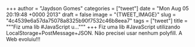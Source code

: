 
+++
author = "Jaydson Gomes"
categories = ["tweet"]
date = "Mon Aug 05 20:19:48 +0000 2013"
draft = false
image = "{TWEET_IMAGE}"
slug = "4c4539e6a57da75078a8325b90f7532c46b8eea7"
tags = ["tweet"]
title = """Fiz uma lib #JavaScript u..."""
+++
Fiz uma lib #JavaScript utilizando LocalStorage+PostMessage+JSON. Não precisei usar nenhum polyfill. A Web evoluiu!!!
